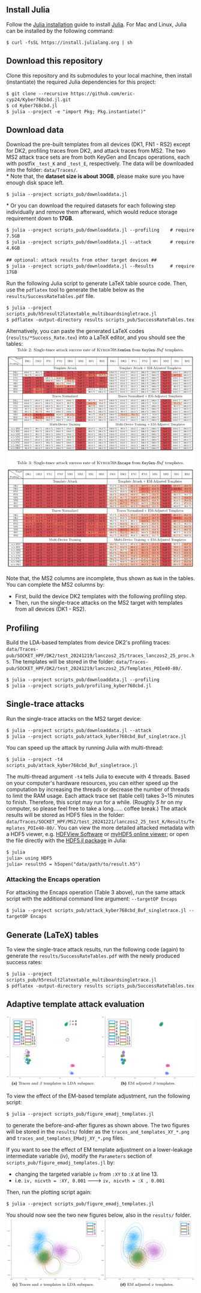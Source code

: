 

## Install Julia
Follow the [Julia installation](https://julialang.org/downloads/)
guide to install [Julia](https://docs.julialang.org/en/v1.11/manual/getting-started/).
For Mac and Linux, Julia can be installed by the following command:
```
$ curl -fsSL https://install.julialang.org | sh
```


## Download this repository
Clone this repository and its submodules to your local machine, then install
(instantiate) the required Julia dependencies for this project:
```
$ git clone --recursive https://github.com/eric-cyp24/Kyber768cbd.jl.git
$ cd Kyber768cbd.jl
$ julia --project -e "import Pkg; Pkg.instantiate()"
```


## Download data
Download the pre-built templates from all devices (DK1, FN1 - RS2) except for DK2,
profiling traces from DK2, and attack traces from MS2. The two MS2 attack trace sets
are from both KeyGen and Encaps operations, each with postfix `_test_K` and `_test_E`,
respectively.
The data will be downloaded into the folder: `data/Traces/`.\
\* Note that, the **dataset size is about 30GB**, please make sure you have
enough disk space left.
```
$ julia --project scripts_pub/downloaddata.jl
```
\* Or you can download the required datasets for each following step individually
and remove them afterward, which would reduce storage requirement down to **17GB**.
```
$ julia --project scripts_pub/downloaddata.jl --profiling    # require 7.5GB
$ julia --project scripts_pub/downloaddata.jl --attack       # require 4.6GB

## optional: attack results from other target devices ##
$ julia --project scripts_pub/downloaddata.jl --Results      # require 17GB
```
Run the following Julia script to generate LaTeX table source code. Then, use the
`pdflatex` tool to generate the table below as the `results/SuccessRateTables.pdf`
file.
```
$ julia --project scripts_pub/h5result2latextable_multiboardsingletrace.jl
$ pdflatex -output-directory results scripts_pub/SuccessRateTables.tex
```
Alternatively, you can paste the generated LaTeX codes (`results/*Success_Rate.tex`)
into a LaTeX editor, and you should see the tables:
![Success Rate Table](scripts_pub/LaTeX_tables.png)

Note that, the MS2 columns are incomplete, thus shown as `NaN` in the tables.
You can complete the MS2 columns by:
- First, build the device DK2 templates with the following profiling step.
- Then, run the single-trace attacks on the MS2 target with templates from all
  devices (DK1 - RS2).


## Profiling
Build the LDA-based templates from device DK2's profiling traces:
`data/Traces-pub/SOCKET_HPF/DK2/test_20241219/lanczos2_25/traces_lanczos2_25_proc.h5`.
The templates will be stored in the folder:
`data/Traces-pub/SOCKET_HPF/DK2/test_20241219/lanczos2_25/Templates_POIe40-80/`.

```
$ julia --project scripts_pub/downloaddata.jl --profiling
$ julia --project scripts_pub/profiling_kyber768cbd.jl
```


## Single-trace attacks
Run the single-trace attacks on the MS2 target device:
```
$ julia --project scripts_pub/downloaddata.jl --attack
$ julia --project scripts_pub/attack_kyber768cbd_Buf_singletrace.jl
```
You can speed up the attack by running Julia with multi-thread:
```
$ julia --project -t4 scripts_pub/attack_kyber768cbd_Buf_singletrace.jl
```
The multi-thread argument `-t4` tells Julia to execute with 4 threads.
Based on your computer's hardware resources, you can either speed up the
computation by increasing the threads or decrease the number of threads to
limit the RAM usage. Each attack trace set (table cell) takes 3~15 minutes
to finish. Therefore, this script may run for a while. (Roughly *5 hr* on
my computer, so please feel free to take a long...... coffee break.) The
attack results will be stored as HDF5 files in the folder:
`data/Traces/SOCKET_HPF/MS2/test_20241221/lanczos2_25_test_K/Results/Templates_POIe40-80/`.
You can view the more detailed attacked metadata with a HDF5 viewer, e.g.
[HDFView Software](https://www.hdfgroup.org/download-hdfview/) or
[myHDF5 online viewer](https://myhdf5.hdfgroup.org/); or open the file
directly with the [HDF5.jl package](https://juliaio.github.io/HDF5.jl/stable/)
in Julia:
```
$ julia
julia> using HDF5
julia> resulth5 = h5open("data/path/to/result.h5")
```

### Attacking the Encaps operation
For attacking the Encaps operation (Table 3 above), run the same attack
script with the additional command line argument: `--targetOP Encaps`
```
$ julia --project scripts_pub/attack_kyber768cbd_Buf_singletrace.jl --targetOP Encaps
```


## Generate (LaTeX) tables
To view the single-trace attack results, run the following code (again) to
generate the `results/SuccessRateTables.pdf` with the newly produced success
rates:
```
$ julia --project scripts_pub/h5result2latextable_multiboardsingletrace.jl
$ pdflatex -output-directory results scripts_pub/SuccessRateTables.tex
```


## Adaptive template attack evaluation
![EM adjustment XY](scripts_pub/EMadj_fig_XY.png)

To view the effect of the EM-based template adjustment, run the following
script:
```
$ julia --project scripts_pub/figure_emadj_templates.jl
```
to generate the before-and-after figures as shown above. The two figures
will be stored in the `results/` folder as the
`traces_and_templates_XY_*.png` and `traces_and_templates_EMadj_XY_*.png`
files.

If you want to see the effect of EM template adjustment on a lower-leakage
intermediate variable (iv), modify the `Parameters` section of
`scripts_pub/figure_emadj_templates.jl` by:
* changing the targeted variable `iv` from `:XY` to `:X` at line 13.
* i.e. `iv, nicvth = :XY, 0.001` &#x1F852; `iv, nicvth = :X , 0.001`

Then, run the plotting script again:
```
$ julia --project scripts_pub/figure_emadj_templates.jl
```
You should now see the two new figures below, also in the `results/` folder.
![EM adjustment X](scripts_pub/EMadj_fig_X.png)




